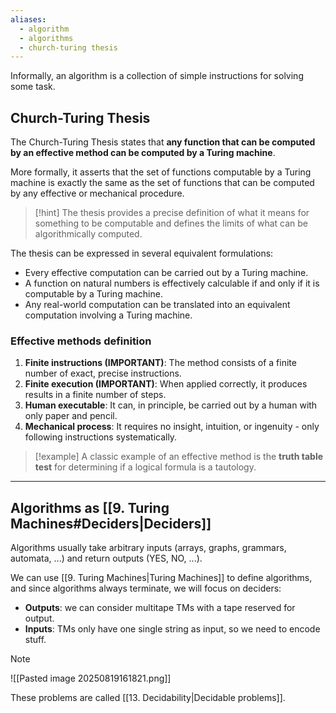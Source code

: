 ```yaml
---
aliases:
  - algorithm
  - algorithms
  - church-turing thesis
---
```

Informally, an algorithm is a collection of simple instructions for solving some task.

## Church-Turing Thesis

The Church-Turing Thesis states that **any function that can be computed by an effective method can be computed by a Turing machine**.

More formally, it asserts that the set of functions computable by a Turing machine is exactly the same as the set of functions that can be computed by any effective or mechanical procedure.

> [!hint]
> The thesis provides a precise definition of what it means for something to be computable and defines the limits of what can be algorithmically computed.


The thesis can be expressed in several equivalent formulations:
- Every effective computation can be carried out by a Turing machine.
- A function on natural numbers is effectively calculable if and only if it is computable by a Turing machine.
- Any real-world computation can be translated into an equivalent computation involving a Turing machine.

### Effective methods definition

1. **Finite instructions (IMPORTANT)**: The method consists of a finite number of exact, precise instructions.
2. **Finite execution (IMPORTANT)**: When applied correctly, it produces results in a finite number of steps.
3. **Human executable**: It can, in principle, be carried out by a human with only paper and pencil.
4. **Mechanical process**: It requires no insight, intuition, or ingenuity - only following instructions systematically.

> [!example]
> A classic example of an effective method is the **truth table test** for determining if a logical formula is a tautology.

---

## Algorithms as [[9. Turing Machines#Deciders|Deciders]]

Algorithms usually take arbitrary inputs (arrays, graphs, grammars, automata, ...) and return outputs (YES, NO, ...).

We can use [[9. Turing Machines|Turing Machines]] to define algorithms, and since algorithms always terminate, we will focus on deciders:

- **Outputs**: we can consider multitape TMs with a tape reserved for output.
- **Inputs**: TMs only have one single string as input, so we need to encode stuff.

> [!note]
> ![[Pasted image 20250819161821.png]]


These problems are called [[13. Decidability|Decidable problems]].